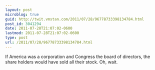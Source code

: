 ```yaml
---
layout: post
microblog: true
guid: http://twit.vmstan.com/2011/07/28/96778733398134784.html
post_id: 3041294
date: 2011-07-28T21:07:02-0600
lastmod: 2011-07-28T21:07:02-0600
type: post
url: /2011/07/28/96778733398134784.html
---
```

If America was a corporation and Congress the board of directors, the share holders would have sold all their stock. Oh, wait.

